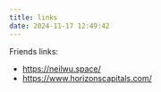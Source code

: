 ```yaml
---
title: links
date: 2024-11-17 12:49:42
---
```


Friends links: 

* https://neilwu.space/
* https://www.horizonscapitals.com/